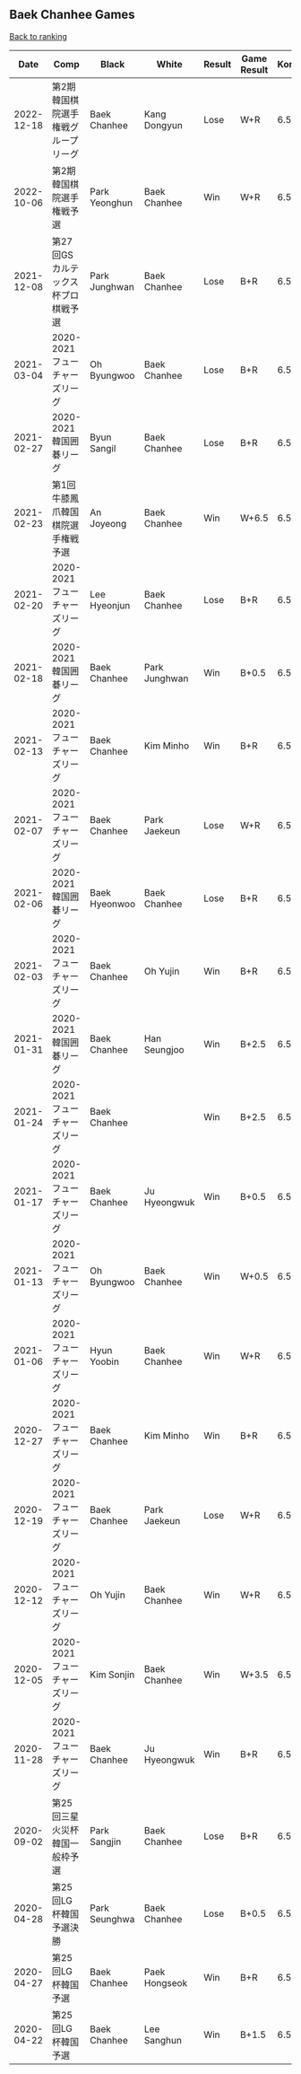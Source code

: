 ## Baek Chanhee Games

[Back to ranking](../../index.md)




| **Date** | **Comp** | **Black** | **White** | **Result** | **Game Result** | **Komi** | **Rating** | **Diff** | 
| --- | --- | --- | --- | --- | --- | --- | --- | --- |
| 2022-12-18 | 第2期韓国棋院選手権戦グループリーグ | Baek Chanhee | Kang Dongyun | Lose | W+R | 6.5 | 3242 | -23 | 
| 2022-10-06 | 第2期韓国棋院選手権戦予選 | Park Yeonghun | Baek Chanhee | Win | W+R | 6.5 | 3265 | 0 | 
| 2021-12-08 | 第27回GSカルテックス杯プロ棋戦予選 | Park Junghwan | Baek Chanhee | Lose | B+R | 6.5 | 3265 | 28 | 
| 2021-03-04 | 2020-2021フューチャーズリーグ | Oh Byungwoo | Baek Chanhee | Lose | B+R | 6.5 | 3237 | -38 | 
| 2021-02-27 | 2020-2021韓国囲碁リーグ | Byun Sangil | Baek Chanhee | Lose | B+R | 6.5 | 3275 | -13 | 
| 2021-02-23 | 第1回牛膝鳳爪韓国棋院選手権戦予選 | An Joyeong | Baek Chanhee | Win | W+6.5 | 6.5 | 3288 | 8 | 
| 2021-02-20 | 2020-2021フューチャーズリーグ | Lee Hyeonjun | Baek Chanhee | Lose | B+R | 6.5 | 3280 | -48 | 
| 2021-02-18 | 2020-2021韓国囲碁リーグ | Baek Chanhee | Park Junghwan | Win | B+0.5 | 6.5 | 3328 | 100 | 
| 2021-02-13 | 2020-2021フューチャーズリーグ | Baek Chanhee | Kim Minho | Win | B+R | 6.5 | 3228 | 26 | 
| 2021-02-07 | 2020-2021フューチャーズリーグ | Baek Chanhee | Park Jaekeun | Lose | W+R | 6.5 | 3202 | -26 | 
| 2021-02-06 | 2020-2021韓国囲碁リーグ | Baek Hyeonwoo | Baek Chanhee | Lose | B+R | 6.5 | 3228 | -36 | 
| 2021-02-03 | 2020-2021フューチャーズリーグ | Baek Chanhee | Oh Yujin | Win | B+R | 6.5 | 3264 | -11 | 
| 2021-01-31 | 2020-2021韓国囲碁リーグ | Baek Chanhee | Han Seungjoo | Win | B+2.5 | 6.5 | 3275 | 66 | 
| 2021-01-24 | 2020-2021フューチャーズリーグ | Baek Chanhee |  | Win | B+2.5 | 6.5 | 3209 | 18 | 
| 2021-01-17 | 2020-2021フューチャーズリーグ | Baek Chanhee | Ju Hyeongwuk | Win | B+0.5 | 6.5 | 3191 | 6 | 
| 2021-01-13 | 2020-2021フューチャーズリーグ | Oh Byungwoo | Baek Chanhee | Win | W+0.5 | 6.5 | 3185 | 10 | 
| 2021-01-06 | 2020-2021フューチャーズリーグ | Hyun Yoobin | Baek Chanhee | Win | W+R | 6.5 | 3175 | 46 | 
| 2020-12-27 | 2020-2021フューチャーズリーグ | Baek Chanhee | Kim Minho | Win | B+R | 6.5 | 3129 | 11 | 
| 2020-12-19 | 2020-2021フューチャーズリーグ | Baek Chanhee | Park Jaekeun | Lose | W+R | 6.5 | 3118 | -68 | 
| 2020-12-12 | 2020-2021フューチャーズリーグ | Oh Yujin | Baek Chanhee | Win | W+R | 6.5 | 3186 | 116 | 
| 2020-12-05 | 2020-2021フューチャーズリーグ | Kim Sonjin | Baek Chanhee | Win | W+3.5 | 6.5 | 3070 | 91 | 
| 2020-11-28 | 2020-2021フューチャーズリーグ | Baek Chanhee | Ju Hyeongwuk | Win | B+R | 6.5 | 2979 | -37 | 
| 2020-09-02 | 第25回三星火災杯韓国一般枠予選 | Park Sangjin | Baek Chanhee | Lose | B+R | 6.5 | 3016 | -88 | 
| 2020-04-28 | 第25回LG杯韓国予選決勝 | Park Seunghwa | Baek Chanhee | Lose | B+0.5 | 6.5 | 3104 | -19 | 
| 2020-04-27 | 第25回LG杯韓国予選 | Baek Chanhee | Paek Hongseok | Win | B+R | 6.5 | 3123 | 282 | 
| 2020-04-22 | 第25回LG杯韓国予選 | Baek Chanhee | Lee Sanghun | Win | B+1.5 | 6.5 | 2841 | missing |




